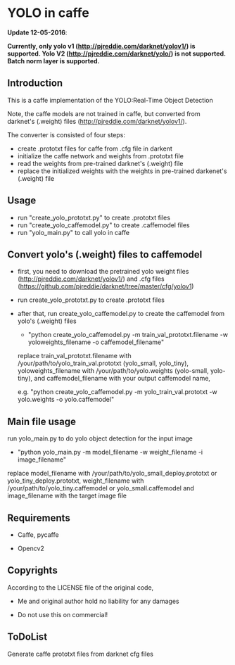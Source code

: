 ﻿# YOLO in caffe
 
__Update 12-05-2016__: 

__Currently, only yolo v1 (http://pjreddie.com/darknet/yolov1/) is supported. Yolo V2 (http://pjreddie.com/darknet/yolo/) is not supported. Batch norm layer is supported.__

## Introduction

This is a caffe implementation of the YOLO:Real-Time Object Detection

Note, the caffe models are not trained in caffe, but converted from darknet's (.weight) files (http://pjreddie.com/darknet/yolov1/).

The converter is consisted of four steps:
* create .prototxt files for caffe from  .cfg file in darkent 
* initialize the caffe network and weights from .prototxt file
* read the weights from pre-trained darknet's (.weight) file
* replace the initialized weights with the weights in pre-trained darkenet's (.weight) file

## Usage 

* run "create_yolo_prototxt.py" to create .prototxt files 
* run "create_yolo_caffemodel.py" to create .caffemodel files
* run "yolo_main.py" to call yolo in caffe


## Convert yolo's (.weight) files to caffemodel

* first, you need to  download the pretrained yolo weight files (http://pjreddie.com/darknet/yolov1/) and .cfg files (https://github.com/pjreddie/darknet/tree/master/cfg/yolov1) 

* run create_yolo_prototxt.py to create .prototxt files

* after that, run create_yolo_caffemodel.py to create the caffemodel from yolo's (.weight) files 

  	* "python create_yolo_caffemodel.py -m train_val_prototxt.filename -w yoloweights_filename -o caffemodel_filename"

  replace train_val_prototxt.filename with /your/path/to/yolo_train_val.prototxt (yolo_small, yolo_tiny),
  yoloweights_filename with /your/path/to/yolo.weights (yolo-small, yolo-tiny), and caffemodel_filename with your output caffemodel name,
  
  e.g.
  "python create_yolo_caffemodel.py -m yolo_train_val.prototxt -w yolo.weights -o yolo.caffemodel" 


## Main file usage

run yolo_main.py to do yolo object detection for the input image

* "python yolo_main.py -m model_filename -w weight_filename -i image_filename"

replace model_filename with /your/path/to/yolo_small_deploy.prototxt or yolo_tiny_deploy.prototxt, 
weight_filename with /your/path/to/yolo_tiny.caffemodel or yolo_small.caffemodel and image_filename with the target image file

## Requirements

   * Caffe, pycaffe

   * Opencv2

## Copyrights
 
According to the LICENSE file of the original code,

   * Me and original author hold no liability for any damages

   * Do not use this on commercial!

## ToDoList

Generate caffe prototxt files from darknet cfg files
